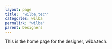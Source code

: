 ```yaml
---
layout: page
title:  "wilba.tech"
categories: wilba
permalink: "wilba"
parent: Designers
---
```

This is the home page for the designer, wilba.tech.
